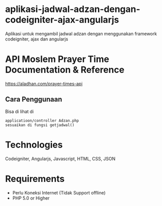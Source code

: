 # aplikasi-jadwal-adzan-dengan-codeigniter-ajax-angularjs
Aplikasi untuk mengambil jadwal adzan dengan menggunakan framework codeigniter, ajax dan angularjs

# API Moslem Prayer Time Documentation & Reference
https://aladhan.com/prayer-times-api 

## Cara Penggunaan
Bisa di lihat di 

```
applicatioon/controller Adzan.php
sesuaikan di fungsi getjadwal()
```

# Technologies
Codeigniter, Angularjs, Javascript, HTML, CSS, JSON

# Requirements
- Perlu Koneksi Internet (Tidak Support offline) <br>
- PHP 5.0 or Higher 


